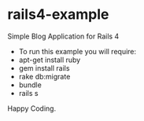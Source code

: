 rails4-example
==============

Simple Blog Application for Rails 4

- To run this example you will require:
- apt-get install ruby
- gem install rails
- rake db:migrate
- bundle
- rails s

Happy Coding.
